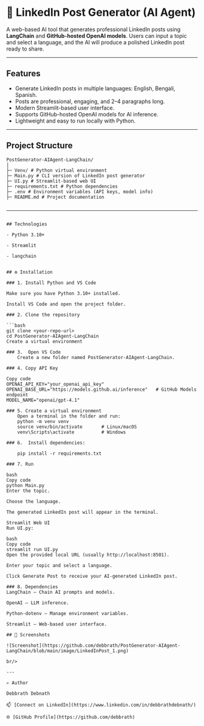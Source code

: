 # 📝 LinkedIn Post Generator (AI Agent)

A web-based AI tool that generates professional LinkedIn posts using **LangChain** and **GitHub-hosted OpenAI models**. Users can input a topic and select a language, and the AI will produce a polished LinkedIn post ready to share.

---

## Features

- Generate LinkedIn posts in multiple languages: English, Bengali, Spanish.
- Posts are professional, engaging, and 2–4 paragraphs long.
- Modern Streamlit-based user interface.
- Supports GitHub-hosted OpenAI models for AI inference.
- Lightweight and easy to run locally with Python.

---

## Project Structure
```
PostGenerator-AIAgent-LangChain/
│
├─ Venv/ # Python virtual environment
├─ Main.py # CLI version of LinkedIn post generator
├─ UI.py # Streamlit-based web UI
├─ requirements.txt # Python dependencies
├─ .env # Environment variables (API keys, model info)
├─ README.md # Project documentation


```
---

```

## Technologies

- Python 3.10+

- Streamlit

- langchain


## ⚙️ Installation

### 1. Install Python and VS Code

Make sure you have Python 3.10+ installed.

Install VS Code and open the project folder.

### 2. Clone the repository

```bash
git clone <your-repo-url>
cd PostGenerator-AIAgent-LangChain
Create a virtual environment

### 3.	Open VS Code
	Create a new folder named PostGenerator-AIAgent-LangChain.

### 4. Copy API Key

Copy code
OPENAI_API_KEY="your_openai_api_key"
OPENAI_BASE_URL="https://models.github.ai/inference"   # GitHub Models endpoint
MODEL_NAME="openai/gpt-4.1"

### 5. Create a virtual environment 
    Open a terminal in the folder and run:
    python -m venv venv
    source venv/bin/activate       # Linux/macOS
    venv\Scripts\activate          # Windows

### 6.  Install dependencies:

    pip install -r requirements.txt

### 7. Run 

bash
Copy code
python Main.py
Enter the topic.

Choose the language.

The generated LinkedIn post will appear in the terminal.

Streamlit Web UI
Run UI.py:

bash
Copy code
streamlit run UI.py
Open the provided local URL (usually http://localhost:8501).

Enter your topic and select a language.

Click Generate Post to receive your AI-generated LinkedIn post.

### 8. Dependencies
LangChain – Chain AI prompts and models.

OpenAI – LLM inference.

Python-dotenv – Manage environment variables.

Streamlit – Web-based user interface.

## 📸 Screenshots

![Screenshot](https://github.com/debbrath/PostGenerator-AIAgent-LangChain/blob/main/image/LinkedInPost_1.png)

br/>

---

✍️ Author

Debbrath Debnath

📫 [Connect on LinkedIn](https://www.linkedin.com/in/debbrathdebnath/)

🌐 [GitHub Profile](https://github.com/debbrath)
